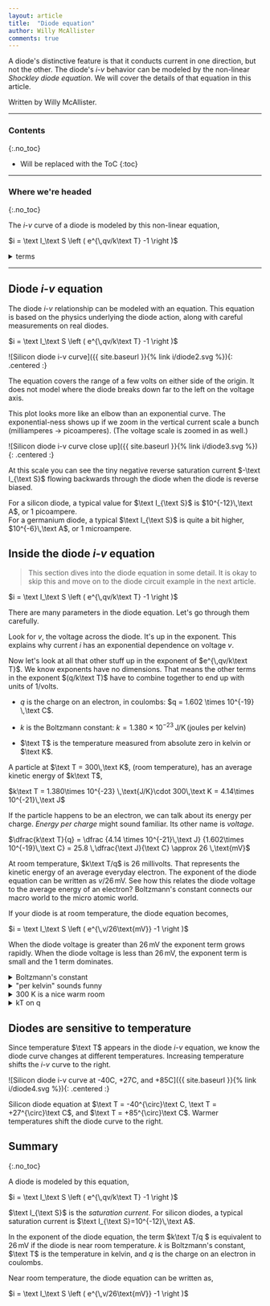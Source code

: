 ```yaml
---
layout: article
title:  "Diode equation"
author: Willy McAllister
comments: true
---
```


A diode's distinctive feature is that it conducts current in one direction, but not the other. The diode's $i$-$v$ behavior can be modeled by the non-linear *Shockley diode equation*. We will cover the details of that equation in this article.

Written by Willy McAllister.

----

### Contents
{:.no_toc}

* Will be replaced with the ToC
{:toc}

----

### Where we're headed
{:.no_toc}

The $i$-$v$ curve of a diode is modeled by this non-linear equation, 

$i = \text I_\text S \left ( e^{\,qv/k\text T} -1  \right )$


<details>
    <summary>terms</summary>
<p>$i$ is the current through the diode.  <br>
$\text I_{\text S}$ is the reverse saturation current. For silicon, typically $10^{-12}\,\text{ampere}$.  <br>
$e$ is the base of the natural logarithm, $2.71828\cdots$.  <br>
$q$ is the charge on an electron,  $1.602 \times 10^{-19} \,\text{coulomb}$. <br> 
$v$ is the voltage across the diode.  <br>
$k$ is Boltzmann's constant, $1.380\times 10^{-23} \,\text{joule/kelvin}$  <br>
$\text T$ is the temperature in kelvin. Room temperature is about $300\,\text{kelvin}$.</p>
</details>

---

## Diode $i$-$v$ equation

The diode $i$-$v$ relationship can be modeled with an equation. This equation is based on the physics underlying the diode action, along with careful measurements on real diodes. 

$i = \text I_\text S \left ( e^{\,qv/k\text T} -1  \right )$

![Silicon diode i-v curve]({{ site.baseurl }}{% link i/diode2.svg %}){: .centered :}

The equation covers the range of a few volts on either side of the origin. It does not model where the diode breaks down far to the left on the voltage axis. 

This plot looks more like an elbow than an exponential curve. The exponential-ness shows up if we zoom in the vertical current scale a bunch $(\text{milliamperes}$ $\rightarrow$ $\text{picoamperes})$. (The voltage scale is zoomed in as well.) 

![Silicon diode i-v curve close up]({{ site.baseurl }}{% link i/diode3.svg %}){: .centered :}

At this scale you can see the tiny negative reverse saturation current $-\text I_{\text S}$ flowing backwards through the diode when the diode is reverse biased. 

For a silicon diode, a typical value for $\text I_{\text S}$ is $10^{-12}\,\text A$, or $1$ picoampere.  
For a germanium diode, a typical $\text I_{\text S}$ is quite a bit higher, $10^{-6}\,\text A$, or $1$ microampere.

## Inside the diode $i$-$v$ equation

>This section dives into the diode equation in some detail. It is okay to skip this and move on to the diode circuit example in the next article.

$i = \text I_\text S \left ( e^{\,qv/k\text T} -1  \right )$

There are many parameters in the diode equation. Let's go through them carefully.

Look for $v$, the voltage across the diode. It's up in the exponent. This explains why current $i$ has an exponential dependence on voltage $v$. 

Now let's look at all that other stuff up in the exponent of $e^{\,qv/k\text T}$. We know exponents have no dimensions. That means the other terms in the exponent $(q/k\text T)$ have to combine together to end up with units of $1/\text{volts}$. 

* $q$ is the charge on an electron, in coulombs: $q = 1.602 \times 10^{-19} \,\text C$.

* $k$ is the Boltzmann constant: $k = 1.380\times 10^{-23} \,\text{J/K}\,\text{(joules per kelvin)}$

* $\text T$ is the temperature measured from absolute zero in $\text{kelvin}$ or $\text K$. 

A particle at $\text T = 300\,\text K$, (room temperature), has an average kinetic energy of $k\text T$, 

$k\text T = 1.380\times 10^{-23} \,\text{J/K}\cdot 300\,\text K = 4.14\times 10^{-21}\,\text J$ 

If the particle happens to be an electron, we can talk about its energy per charge. *Energy per charge* might sound familiar. Its other name is *voltage*. 

$\dfrac{k\text T}{q} = \dfrac {4.14 \times 10^{-21}\,\text J} {1.602\times 10^{-19}\,\text C} = 25.8 \,\dfrac{\text J}{\text C} \approx 26 \,\text{mV}$

At room temperature,  $k\text T/q$ is $26$ millivolts. That represents the kinetic energy of an average everyday electron. The exponent of the diode equation can be written as $v/26\,\text{mV}$. See how this relates the diode voltage to the average energy of an electron? Boltzmann's constant connects our macro world to the micro atomic world.

If your diode is at room temperature, the diode equation becomes,

$i = \text I_\text S \left ( e^{\,v/26\text{mV}} -1  \right )$

When the diode voltage is greater than $26\,\text{mV}$ the exponent term grows rapidly. When the diode voltage is less than $26\,\text{mV}$, the exponent term is small and the $1$ term dominates.

<details>
    <summary>Boltzmann's constant</summary>
    <p>The Boltzmann constant is a very important number in physics. It connects the world we see and sense with the atomic-scale world of atoms and electrons. Suppose you have a chamber filled with gas molecules. You can measure the temperature of the chamber (a macro-world measurement). If the chamber gets warmer, down at the atomic level the gas molecules have higher kinetic energy. If you know the temperature of the gas, the Boltzmann constant $k$ relates the temperature to the average kinetic energy of a molecule. $k$ shows up wherever behavior at the atomic level is related to what happens in the macro world. Diodes conducting current is one such case. There are tons of others.</p>
    <p>The units of Boltzmann's constant are joules (of kinetic energy) per kelvin. Physicists write Boltzmann's constant as $k_B$.</p>
    <p>David Santo Pietro, KA's physics fellow tells you more about <a href="https://www.khanacademy.org/science/in-in-class11th-physics/in-in-phy-kinetic-theory/in-in-kinetic-molecular-theory-of-gas/v/boltzmanns-constant">Boltzmann's constant</a></p>
</details>

<details>
    <summary>"per kelvin" sounds funny</summary>
    <p>Temperature can be measured in "degrees Celsius", or "degrees  Fahrenheit", or "kelvin". We write temperatures as $23\,^\circ\text C$ or $73\,^\circ\text F$, with the little circle $^\circ$ degree symbol. </p>
    <p>The units of absolute temperature are kelvin. Kelvin are defined to already <em>be</em> degrees. So we say "kelvin" instead of "degrees Kelvin", since that would be redundant. The temperature in kelvin is written without the little degree circle, like this: $-273\,^{\circ}\text C\ = 0\,\text K$.</p>
    <p>The size of a kelvin is the same as a degree Celsius. The only difference is the kelvin scale starts at absolute $0$ and the Celsius scale starts at the freezing point of water. A temperature of absolute zero, or $0\,\text K$ is $-273\,^{\circ}\text C\,\text {(celcius)}$. </p>
    <p>Try not to confuse big $\text K$ the unit for kelvin with little $k$ for Boltzmann's constant.</p>
</details>

<details>
    <summary>300 K is a nice warm room</summary>
    <p>$300\,\text K$ is $27^{\circ}\text C$ or $80^{\circ}\text F$, which is a pretty warm room. Engineers like round number that are easy to remember, so we use $300\,\text K$ for room temperature. This is close enough for circuit design.</p>
</details>

<details>
    <summary>kT on q</summary>
    <p>My physics teacher pronounced $k\text T/q$ as "kT on q". I always liked the sound of that. The reciprocal is, of course, "q on kT".</p>
</details>

## Diodes are sensitive to temperature

Since temperature $\text T$ appears in the diode $i$-$v$ equation, we know the diode curve changes at different temperatures. Increasing temperature shifts the $i$-$v$ curve to the right.

![Silicon diode i-v curve at -40C, +27C, and +85C]({{ site.baseurl }}{% link i/diode4.svg %}){: .centered :}

<p class="caption">Silicon diode equation at $\text T = -40^{\circ}\text C, \text T = +27^{\circ}\text C$, and $\text T = +85^{\circ}\text C$. Warmer temperatures shift the diode curve to the right.</p>

## Summary
{:.no_toc}

A diode is modeled by this equation,

$i = \text I_\text S \left ( e^{\,qv/k\text T} -1  \right )$

$\text I_{\text S}$ is the *saturation current*.  For silicon diodes, a typical saturation current is $\text I_{\text S}=10^{-12}\,\text A$. 

In the exponent of the diode equation, the term $k\text T/q $ is equivalent to $26\,\text{mV}$ if the diode is near room temperature. $k$ is Boltzmann's constant, $\text T$ is the temperature in kelvin, and $q$ is the charge on an electron in coulombs. 

Near room temperature, the diode equation can be written as,

$i = \text I_\text S \left ( e^{\,v/26\text{mV}} -1  \right )$
